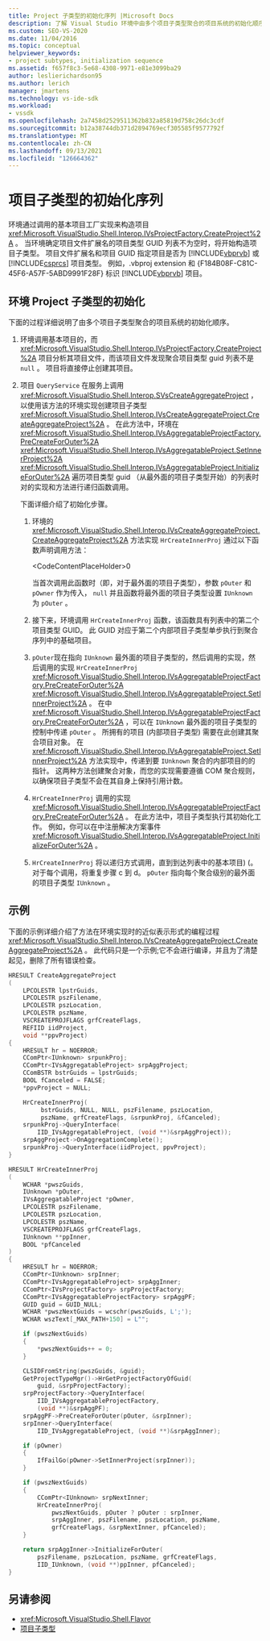 ```yaml
---
title: Project 子类型的初始化序列 |Microsoft Docs
description: 了解 Visual Studio 环境中由多个项目子类型聚合的项目系统的初始化顺序。
ms.custom: SEO-VS-2020
ms.date: 11/04/2016
ms.topic: conceptual
helpviewer_keywords:
- project subtypes, initialization sequence
ms.assetid: f657f8c3-5e68-4308-9971-e81e3099ba29
author: leslierichardson95
ms.author: lerich
manager: jmartens
ms.technology: vs-ide-sdk
ms.workload:
- vssdk
ms.openlocfilehash: 2a7458d2529511362b832a85819d758c26dc3cdf
ms.sourcegitcommit: b12a38744db371d2894769ecf305585f9577792f
ms.translationtype: MT
ms.contentlocale: zh-CN
ms.lasthandoff: 09/13/2021
ms.locfileid: "126664362"
---
```

# <a name="initialization-sequence-of-project-subtypes"></a>项目子类型的初始化序列
环境通过调用的基本项目工厂实现来构造项目 <xref:Microsoft.VisualStudio.Shell.Interop.IVsProjectFactory.CreateProject%2A> 。 当环境确定项目文件扩展名的项目类型 GUID 列表不为空时，将开始构造项目子类型。 项目文件扩展名和项目 GUID 指定项目是否为 [!INCLUDE[vbprvb](../../code-quality/includes/vbprvb_md.md)] 或 [!INCLUDE[csprcs](../../data-tools/includes/csprcs_md.md)] 项目类型。 例如，.vbproj extension 和 {F184B08F-C81C-45F6-A57F-5ABD9991F28F} 标识 [!INCLUDE[vbprvb](../../code-quality/includes/vbprvb_md.md)] 项目。

## <a name="environments-initialization-of-project-subtypes"></a>环境 Project 子类型的初始化
 下面的过程详细说明了由多个项目子类型聚合的项目系统的初始化顺序。

1. 环境调用基本项目的，而 <xref:Microsoft.VisualStudio.Shell.Interop.IVsProjectFactory.CreateProject%2A> 项目分析其项目文件，而该项目文件发现聚合项目类型 guid 列表不是 `null` 。 项目将直接停止创建其项目。

2. 项目 `QueryService` 在服务上调用 <xref:Microsoft.VisualStudio.Shell.Interop.SVsCreateAggregateProject> ，以使用该方法的环境实现创建项目子类型 <xref:Microsoft.VisualStudio.Shell.Interop.IVsCreateAggregateProject.CreateAggregateProject%2A> 。 在此方法中，环境在 <xref:Microsoft.VisualStudio.Shell.Interop.IVsAggregatableProjectFactory.PreCreateForOuter%2A> <xref:Microsoft.VisualStudio.Shell.Interop.IVsAggregatableProject.SetInnerProject%2A> <xref:Microsoft.VisualStudio.Shell.Interop.IVsAggregatableProject.InitializeForOuter%2A> 遍历项目类型 guid （从最外面的项目子类型开始）的列表时对的实现和方法进行递归函数调用。

     下面详细介绍了初始化步骤。

    1. 环境的 <xref:Microsoft.VisualStudio.Shell.Interop.IVsCreateAggregateProject.CreateAggregateProject%2A> 方法实现 `HrCreateInnerProj` 通过以下函数声明调用方法：

         \<CodeContentPlaceHolder>0</CodeContentPlaceHolder>

         当首次调用此函数时（即，对于最外面的项目子类型），参数 `pOuter` 和 `pOwner` 作为传入， `null` 并且函数将最外面的项目子类型设置 `IUnknown` 为 `pOuter` 。

    2. 接下来，环境调用 `HrCreateInnerProj` 函数，该函数具有列表中的第二个项目类型 GUID。 此 GUID 对应于第二个内部项目子类型单步执行到聚合序列中的基础项目。

    3. `pOuter`现在指向 `IUnknown` 最外面的项目子类型的，然后调用的实现，然后调用的实现 `HrCreateInnerProj` <xref:Microsoft.VisualStudio.Shell.Interop.IVsAggregatableProjectFactory.PreCreateForOuter%2A> <xref:Microsoft.VisualStudio.Shell.Interop.IVsAggregatableProject.SetInnerProject%2A> 。 在中 <xref:Microsoft.VisualStudio.Shell.Interop.IVsAggregatableProjectFactory.PreCreateForOuter%2A> ，可以在 `IUnknown` 最外面的项目子类型的控制中传递 `pOuter` 。 所拥有的项目 (内部项目子类型) 需要在此创建其聚合项目对象。 在 <xref:Microsoft.VisualStudio.Shell.Interop.IVsAggregatableProject.SetInnerProject%2A> 方法实现中，传递到要 `IUnknown` 聚合的内部项目的的指针。 这两种方法创建聚合对象，而您的实现需要遵循 COM 聚合规则，以确保项目子类型不会在其自身上保持引用计数。

    4. `HrCreateInnerProj` 调用的实现 <xref:Microsoft.VisualStudio.Shell.Interop.IVsAggregatableProjectFactory.PreCreateForOuter%2A> 。 在此方法中，项目子类型执行其初始化工作。 例如，你可以在中注册解决方案事件 <xref:Microsoft.VisualStudio.Shell.Interop.IVsAggregatableProject.InitializeForOuter%2A> 。

    5. `HrCreateInnerProj` 将以递归方式调用，直到到达列表中的基本项目)  (。 对于每个调用，将重复步骤 c 到 d。 `pOuter` 指向每个聚合级别的最外面的项目子类型 `IUnknown` 。

## <a name="example"></a>示例

下面的示例详细介绍了方法在环境实现时的近似表示形式的编程过程 <xref:Microsoft.VisualStudio.Shell.Interop.IVsCreateAggregateProject.CreateAggregateProject%2A> 。 此代码只是一个示例;它不会进行编译，并且为了清楚起见，删除了所有错误检查。

```cpp
HRESULT CreateAggregateProject
(
    LPCOLESTR lpstrGuids,
    LPCOLESTR pszFilename,
    LPCOLESTR pszLocation,
    LPCOLESTR pszName,
    VSCREATEPROJFLAGS grfCreateFlags,
    REFIID iidProject,
    void **ppvProject)
{
    HRESULT hr = NOERROR;
    CComPtr<IUnknown> srpunkProj;
    CComPtr<IVsAggregatableProject> srpAggProject;
    CComBSTR bstrGuids = lpstrGuids;
    BOOL fCanceled = FALSE;
    *ppvProject = NULL;

    HrCreateInnerProj(
         bstrGuids, NULL, NULL, pszFilename, pszLocation,
         pszName, grfCreateFlags, &srpunkProj, &fCanceled);
    srpunkProj->QueryInterface(
        IID_IVsAggregatableProject, (void **)&srpAggProject));
    srpAggProject->OnAggregationComplete();
    srpunkProj->QueryInterface(iidProject, ppvProject);
}

HRESULT HrCreateInnerProj
(
    WCHAR *pwszGuids,
    IUnknown *pOuter,
    IVsAggregatableProject *pOwner,
    LPCOLESTR pszFilename,
    LPCOLESTR pszLocation,
    LPCOLESTR pszName,
    VSCREATEPROJFLAGS grfCreateFlags,
    IUnknown **ppInner,
    BOOL *pfCanceled
)
{
    HRESULT hr = NOERROR;
    CComPtr<IUnknown> srpInner;
    CComPtr<IVsAggregatableProject> srpAggInner;
    CComPtr<IVsProjectFactory> srpProjectFactory;
    CComPtr<IVsAggregatableProjectFactory> srpAggPF;
    GUID guid = GUID_NULL;
    WCHAR *pwszNextGuids = wcschr(pwszGuids, L';');
    WCHAR wszText[_MAX_PATH+150] = L"";

    if (pwszNextGuids)
    {
        *pwszNextGuids++ = 0;
    }

    CLSIDFromString(pwszGuids, &guid);
    GetProjectTypeMgr()->HrGetProjectFactoryOfGuid(
        guid, &srpProjectFactory);
    srpProjectFactory->QueryInterface(
        IID_IVsAggregatableProjectFactory,
        (void **)&srpAggPF);
    srpAggPF->PreCreateForOuter(pOuter, &srpInner);
    srpInner->QueryInterface(
        IID_IVsAggregatableProject, (void **)&srpAggInner);

    if (pOwner)
    {
        IfFailGo(pOwner->SetInnerProject(srpInner));
    }

    if (pwszNextGuids)
    {
        CComPtr<IUnknown> srpNextInner;
        HrCreateInnerProj(
            pwszNextGuids, pOuter ? pOuter : srpInner,
            srpAggInner, pszFilename, pszLocation, pszName,
            grfCreateFlags, &srpNextInner, pfCanceled);
    }

    return srpAggInner->InitializeForOuter(
        pszFilename, pszLocation, pszName, grfCreateFlags,
        IID_IUnknown, (void **)ppInner, pfCanceled);
}
```

## <a name="see-also"></a>另请参阅

- <xref:Microsoft.VisualStudio.Shell.Flavor>
- [项目子类型](../../extensibility/internals/project-subtypes.md)
